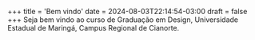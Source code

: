 +++
title = 'Bem vindo'
date = 2024-08-03T22:14:54-03:00
draft = false
+++
Seja bem vindo ao curso de Graduação em Design, Universidade Estadual de Maringá, Campus Regional de Cianorte.

